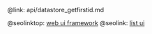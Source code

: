 @link: api/datastore_getfirstid.md

@seolinktop: [web ui framework](https://webix.com)
@seolink: [list ui](https://webix.com/widget/list/)